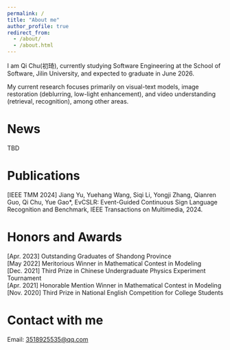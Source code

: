 ```yaml
---
permalink: /
title: "About me"
author_profile: true
redirect_from: 
  - /about/
  - /about.html
---
```


I am Qi Chu(初琦), currently studying Software Engineering at the School of Software, Jilin University, and expected to graduate in June 2026. 

My current research focuses primarily on visual-text models, image restoration (deblurring, low-light enhancement), and video understanding (retrieval, recognition), among other areas.

News
======
TBD

Publications
======
[IEEE TMM 2024] Jiang Yu, Yuehang  Wang, Siqi Li, Yongji Zhang, Qianren Guo, Qi Chu, Yue Gao*, EvCSLR: Event-Guided Continuous Sign Language Recognition and Benchmark, IEEE Transactions on Multimedia, 2024.

Honors and Awards
======
[Apr. 2023] Outstanding Graduates of Shandong Province <br>
[May 2022] Meritorious Winner in Mathematical Contest in Modeling <br>
[Dec. 2021] Third Prize in Chinese Undergraduate Physics Experiment Tournament <br>
[Apr. 2021] Honorable Mention Winner in Mathematical Contest in Modeling <br>
[Nov. 2020] Third Prize in National English Competition for College Students

Contact with me
======
Email: 3518925535@qq.com

